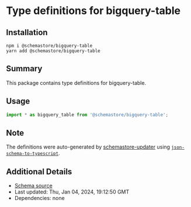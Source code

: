 # Type definitions for bigquery-table

## Installation

```
npm i @schemastore/bigquery-table
yarn add @schemastore/bigquery-table
```

## Summary

This package contains type definitions for bigquery-table.

## Usage

```ts
import * as bigquery_table from '@schemastore/bigquery-table';
```

## Note

The definitions were auto-generated by [schemastore-updater](https://github.com/ffflorian/schemastore-updater) using [`json-schema-to-typescript`](https://www.npmjs.com/package/json-schema-to-typescript).

## Additional Details

* [Schema source](https://github.com/SchemaStore/schemastore/tree/master/src/schemas/json/bigquery-table)
* Last updated: Thu, Jan 04, 2024, 19:12:50 GMT
* Dependencies: none
